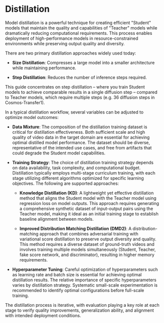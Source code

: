 # Distillation

Model distillation is a powerful technique for creating efficient "Student" models that maintain the quality and capabilities of "Teacher" models while dramatically reducing computational requirements. This process enables deployment of high-performance models in resource-constrained environments while preserving output quality and diversity.

There are two primary distillation approaches widely used today:

- **Size Distillation**: Compresses a large model into a smaller architecture while maintaining performance.

- **Step Distillation**: Reduces the number of inference steps required.

This guide concentrates on step distillation – where you train Student models to achieve comparable results in a single diffusion step – compared to Teacher models, which require multiple steps (e.g. 36 diffusion steps in Cosmos-Transfer1).

In a typical distillation workflow, several variables can be adjusted to optimize model outcomes:

- **Data Mixture**: The composition of the distillation training dataset is critical for distillation effectiveness. Both sufficient scale and high quality of video data in the target domain are essential for achieving optimal distilled model performance. The dataset should be diverse, representative of the intended use cases, and free from artifacts that could degrade the Student model capabilities.

- **Training Strategy**: The choice of distillation training strategy depends on data availability, task complexity, and computational budget. Distillation typically employs multi-stage curriculum training, with each stage utilizing different algorithms optimized for specific learning objectives. The following are supported approaches:

  - **Knowledge Distillation (KD)**: A lightweight yet effective distillation method that aligns the Student model with the Teacher model using regression loss on model outputs. This approach requires generating a comprehensive synthetic dataset of input-output pairs using the Teacher model, making it ideal as an initial training stage to establish baseline alignment between models.

  - **Improved Distribution Matching Distillation (DMD2)**: A distribution-matching approach that combines adversarial training with variational score distillation to preserve output diversity and quality. This method requires a diverse dataset of ground-truth videos and involves training multiple models simultaneously (Student, Teacher, fake score network, and discriminator), resulting in higher memory requirements.

- **Hyperparameter Tuning**: Careful optimization of hyperparameters such as learning rate and batch size is essential for achieving optimal distillation results. The relative importance of specific hyperparameters varies by distillation strategy. Systematic small-scale experimentation is recommended to identify optimal configurations before full-scale training.

The distillation process is iterative, with evaluation playing a key role at each stage to verify quality improvements, generalization ability, and alignment with intended deployment conditions.
